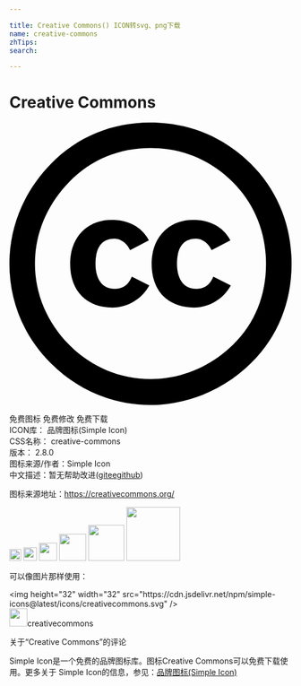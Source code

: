 ```yaml
---

title: Creative Commons() ICON转svg、png下载
name: creative-commons
zhTips: 
search: 

---
```


# Creative Commons  <small style="font-size: 60%;font-weight: 100"></small>

<div id="svg" class="svg-wrap">
<svg role="img" viewBox="0 0 24 24" xmlns="http://www.w3.org/2000/svg"><title>Creative Commons icon</title><path d="M11.983 0c-3.292 0-6.19 1.217-8.428 3.485C1.25 5.819 0 8.844 0 12c0 3.189 1.217 6.148 3.522 8.45C5.827 22.75 8.822 24 11.983 24c3.16 0 6.222-1.25 8.593-3.583C22.815 18.214 24 15.287 24 12c0-3.255-1.186-6.214-3.458-8.483C18.238 1.217 15.275 0 11.983 0zm.033 2.17c2.7 0 5.103 1.02 6.98 2.893 1.843 1.841 2.83 4.274 2.83 6.937 0 2.696-.954 5.063-2.798 6.872-1.943 1.906-4.444 2.926-7.012 2.926-2.601 0-5.038-1.019-6.914-2.893-1.877-1.875-2.93-4.34-2.93-6.905 0-2.597 1.053-5.063 2.93-6.97 1.844-1.874 4.214-2.86 6.914-2.86zM8.68 8.278C6.723 8.278 5.165 9.66 5.165 12c0 2.38 1.465 3.722 3.581 3.722 1.358 0 2.516-.744 3.155-1.874l-1.491-.758c-.333.798-.839 1.037-1.478 1.037-1.105 0-1.61-.917-1.61-2.126 0-1.21.426-2.127 1.61-2.127.32 0 .96.173 1.332.97l1.597-.838c-.68-1.236-1.837-1.728-3.181-1.728zm6.932 0c-1.957 0-3.514 1.382-3.514 3.722 0 2.38 1.464 3.722 3.58 3.722 1.359 0 2.516-.744 3.155-1.874l-1.49-.758c-.333.798-.84 1.037-1.478 1.037-1.105 0-1.611-.917-1.611-2.126 0-1.21.426-2.127 1.61-2.127.32 0 .96.173 1.332.97l1.597-.838c-.68-1.236-1.837-1.728-3.181-1.728z"/></svg>
</div>
<detail full-name='creative-commons'></detail>

<div class="detail-page">
<p>
<span><span class="badge-success badge">免费图标</span> <span class="badge-success badge">免费修改</span>  <span class="badge-success badge">免费下载</span> </span>
<br/>
<span>
ICON库：
<span class="badge-secondary badge">品牌图标(Simple Icon)</span> 
</span>
<br/>
<span>
CSS名称：
<span class="badge-secondary badge">creative-commons</span> 
</span>

<br/>
<span>
版本：
<span class="badge-secondary badge">2.8.0</span> 
</span>
<br/>
<span>图标来源/作者：<span class="badge-light badge">Simple Icon</span></span> 
<br/>
<span class="zh-detail">中文描述：暂无<span class="help-link"><span>帮助改进</span>(<a href="https://gitee.com/liuwave/icon-helper/edit/master/json/brands/creative-commons.json" target="_blank" rel="noopener noreferrer">gitee</a><a href="https://github.com/liuwave/icon-helper/edit/master/json/brands/creative-commons.json" target="_blank" rel="noopener noreferrer">github</a></span>)</span><br/>
</p>
</div><div class="description description alert alert-light"><p>图标来源地址：<a href="https://creativecommons.org/" target="_blank" rel="noopener noreferrer">https://creativecommons.org/</a></p></div>
<div class="alert alert-dark">
<img height="21" width="21" src="https://cdn.jsdelivr.net/npm/simple-icons@latest/icons/creativecommons.svg" />
<img height="24" width="24" src="https://cdn.jsdelivr.net/npm/simple-icons@latest/icons/creativecommons.svg" />
<img height="32" width="32" src="https://cdn.jsdelivr.net/npm/simple-icons@latest/icons/creativecommons.svg" />
<img height="48" width="48" src="https://cdn.jsdelivr.net/npm/simple-icons@latest/icons/creativecommons.svg" />
<img height="64" width="64" src="https://cdn.jsdelivr.net/npm/simple-icons@latest/icons/creativecommons.svg" />
<img height="96" width="96" src="https://cdn.jsdelivr.net/npm/simple-icons@latest/icons/creativecommons.svg" />

</div>
<div>
  <p>可以像图片那样使用：    
  </p>
  <div class="alert alert-primary" style="font-size: 14px">
    &lt;img height="32" width="32" src="https://cdn.jsdelivr.net/npm/simple-icons@latest/icons/creativecommons.svg" /&gt;
    <copy-btn content='<img height="32" width="32" src="https://cdn.jsdelivr.net/npm/simple-icons@latest/icons/creativecommons.svg" />'></copy-btn>
  </div>
  <div class="alert alert-secondary">
    <img height="32" width="32" src="https://cdn.jsdelivr.net/npm/simple-icons@latest/icons/creativecommons.svg" />creativecommons
    <copy-btn content="creativecommons" btn-title="复制图标名称"></copy-btn>
  </div>
</div>

<Vssue title="关于“Creative Commons”的评论" >关于“Creative Commons”的评论</Vssue>


<div><p>Simple Icon是一个免费的品牌图标库。图标Creative Commons可以免费下载使用。更多关于  Simple Icon的信息，参见：<a target="_blank" href="https://iconhelper.cn/brands.html">品牌图标(Simple Icon)</a>
</p></div>
